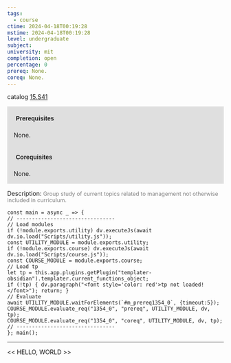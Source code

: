 ```yaml
---
tags:
  - course
ctime: 2024-04-18T00:19:28
mstime: 2024-04-18T00:19:28
level: undergraduate
subject: 
university: mit
completion: open
percentage: 0
prereq: None.
coreq: None.
---
```


catalog [15.S41](http://student.mit.edu/catalog/m15c.html#15.S41)

<span style="display: block; padding: 15px; background-color: rgb(100, 100, 100, 0.2);"><font id="m_prereq1354_0" style="display: block; font-family: Arial, sans-serif; font-weight: bold; padding: 5px">Prerequisites</font><br><span id="prereq1354_0">None.</span></span>
<span style="display: block; padding: 15px; background-color: rgb(100, 100, 100, 0.2);"><font id="m_coreq1354_0" style="display: block; font-family: Arial, sans-serif; font-weight: bold; padding: 5px">Corequisites</font><br><span id="coreq1354_0">None.</span></span>

<font style="">Description:</font>
<font style="color: grey; font-size: 0.8rem;">Group study of current topics related to management not otherwise included in curriculum.</font>

```dataviewjs
const main = async _ => {
// --------------------------------
// Load modules
if (!module.exports.utility) dv.executeJs(await dv.io.load("Scripts/utility.js"));
const UTILITY_MODULE = module.exports.utility;
if (!module.exports.course) dv.executeJs(await dv.io.load("Scripts/course.js"));
const COURSE_MODULE = module.exports.course;
// Load tp
let tp = this.app.plugins.getPlugin("templater-obsidian").templater.current_functions_object;
if (!tp) { dv.paragraph("<font style='color: red'>tp not loaded!</font>"); return; }
// Evaluate
await UTILITY_MODULE.waitForElements(`#m_prereq1354_0`, {timeout:5});
COURSE_MODULE.evaluate_req("1354_0", "prereq", UTILITY_MODULE, dv, tp);
COURSE_MODULE.evaluate_req("1354_0", "coreq", UTILITY_MODULE, dv, tp);
// --------------------------------
}; main();
```

---

<< HELLO, WORLD >>
